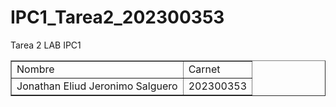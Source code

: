# IPC1_Tarea2_202300353
Tarea 2 LAB IPC1<br>
<table border="1">
  <tr>
    <td>Nombre</td>
    <td>Carnet</td>
  </tr>
  <tr>
    <td>Jonathan Eliud Jeronimo Salguero</td>
    <td>202300353</td>
  </tr>
</table>

